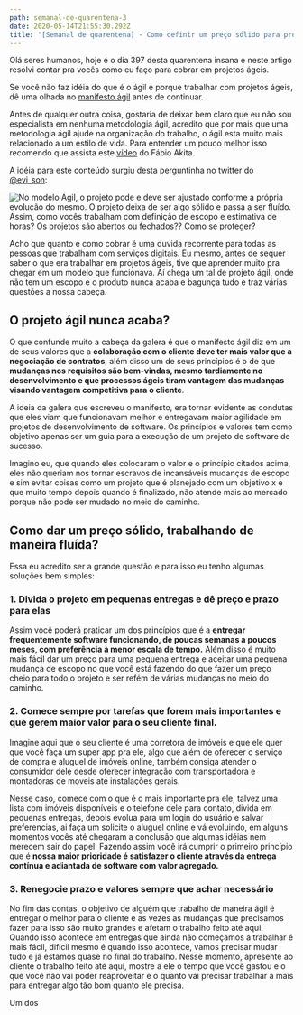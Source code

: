 ```yaml
---
path: semanal-de-quarentena-3
date: 2020-05-14T21:55:30.292Z
title: "[Semanal de quarentena] - Como definir um preço sólido para projetos ágeis?"
---
```

Olá seres humanos, hoje é o dia 397 desta quarentena insana e neste artigo resolvi contar pra vocês como eu faço para cobrar em projetos ágeis.

Se você não faz idéia do que é o ágil e porque trabalhar com projetos ágeis, dê uma olhada no [manifesto ágil](https://agilemanifesto.org/iso/ptbr/manifesto.html) antes de continuar.

Antes de qualquer outra coisa, gostaria de deixar bem claro que eu não sou especialista em nenhuma metodologia ágil, acredito que por mais que uma metodologia ágil ajude na organização do trabalho, o ágil esta muito mais relacionado a um estilo de vida. Para entender um pouco melhor isso recomendo que assista este [vídeo](https://www.youtube.com/watch?v=xjjX3R2WuoM) do Fábio Akita.

A idéia para este conteúdo surgiu desta perguntinha no twitter do [@evi_son](https://twitter.com/evi_son):

![No modelo Ágil, o projeto pode e deve ser ajustado conforme a própria evolução do mesmo. O projeto deixa de ser algo sólido e passa a ser fluído. Assim, como vocês trabalham com definição de escopo e estimativa de horas? Os projetos são abertos ou fechados?? Como se proteger?](assets/fireshot-capture-017-eversondacalmeida-no-twitter_-_no-modelo-ágil-o-projeto-pode-e-deve-_-twitter.com.png "Duvida no twitter")

Acho que quanto e como cobrar é uma duvida recorrente para todas as pessoas que trabalham com serviços digitais. Eu mesmo, antes de sequer saber o que era trabalhar em projetos ágeis, tive que aprender muito pra chegar em um modelo que funcionava. Aí chega um tal de projeto ágil, onde não tem um escopo e o produto nunca acaba e bagunça tudo e traz várias questões a nossa cabeça.

## O projeto ágil nunca acaba?

O que confunde muito a cabeça da galera é que o manifesto ágil diz em um de seus valores que a **colaboração com o cliente deve ter mais valor que a negociação de contratos**, além disso um de seus princípios é o de que **mudanças nos requisitos são bem-vindas, mesmo tardiamente no desenvolvimento e que processos ágeis tiram vantagem das mudanças visando vantagem competitiva para o cliente**. 

A ideia da galera que escreveu o manifesto, era tornar evidente as condutas que eles viam que funcionavam melhor e entregavam maior agilidade em projetos de desenvolvimento de software. Os princípios e valores tem como objetivo apenas ser um guia para a execução de um projeto de software de sucesso.

Imagino eu, que quando eles colocaram o valor e o princípio citados acima, eles não queriam nos tornar escravos de incansáveis mudanças de escopo e sim evitar coisas como um projeto que é planejado com um objetivo x e que muito tempo depois quando é finalizado, não atende mais ao mercado porque não pode ser mudado no meio do caminho. 

## Como dar um preço sólido, trabalhando de maneira fluída?

Essa eu acredito ser a grande questão e para isso eu tenho algumas soluções bem simples:

### 1. Divida o projeto em pequenas entregas e dê preço e prazo para elas

Assim você poderá praticar um dos princípios que é a **entregar frequentemente software funcionando, de poucas semanas a poucos meses, com preferência à menor escala de tempo.** Além disso é muito mais fácil dar um preço para uma pequena entrega e aceitar uma pequena mudança de escopo no que você está fazendo do que fazer um preço cheio para todo o projeto e ser refém de várias mudanças no meio do caminho.

### 2. Comece sempre por tarefas que forem mais importantes e que gerem maior valor para o seu cliente final.

Imagine aqui que o seu cliente é uma corretora de imóveis e que ele quer que você faça um super app pra ele, algo que além de oferecer o serviço de compra e aluguel de imóveis online, também consiga atender o consumidor dele desde oferecer integração com transportadora e montadoras de moveis até instalações gerais.

Nesse caso, comece com o que é o mais importante pra ele, talvez uma lista com imóveis disponíveis e o telefone dele para contato, divida em pequenas entregas, depois evolua para um login do usuário e salvar preferencias, ai faça um solicite o aluguel online e vá evoluindo, em alguns momentos vocês até chegaram a conclusão que algumas idéias nem merecem sair do papel. Fazendo assim você irá cumprir o primeiro princípio que é **nossa maior prioridade é satisfazer o cliente através da entrega contínua e adiantada de software com valor agregado.**

### 3. Renegocie prazo e valores sempre que achar necessário

No fim das contas, o objetivo de alguém que trabalho de maneira ágil é entregar o melhor para o cliente e as vezes as mudanças que precisamos fazer para isso são muito grandes e afetam o trabalho feito até aqui. Quando isso acontece em entregas que ainda não começamos a trabalhar é mais fácil, difícil mesmo é quando isso acontece, vamos precisar mudar tudo e já estamos quase no final do trabalho. Nesse momento, apresente ao cliente o trabalho feito até aqui, mostre a ele o tempo que você gastou e o que você não vai poder reaproveitar e o quanto vai precisar trabalhar a mais para entregar algo tão bom quanto ele precisa.

Um dos